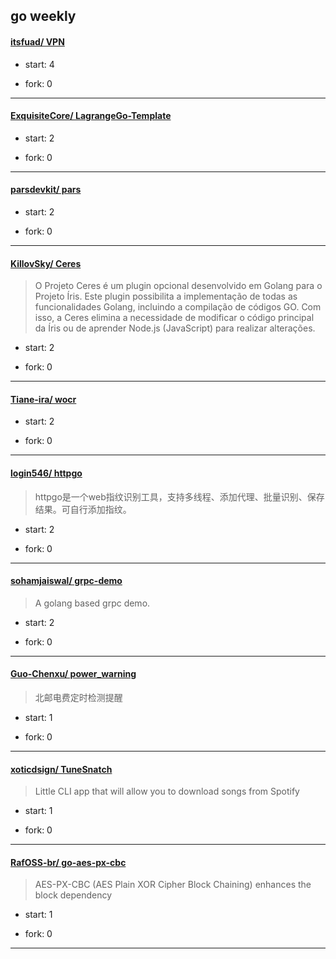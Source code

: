 ## go weekly

#### [itsfuad/ VPN](https://github.com/itsfuad/VPN)
>  
+ start: 4
+ fork: 0
---
#### [ExquisiteCore/ LagrangeGo-Template](https://github.com/ExquisiteCore/LagrangeGo-Template)
>  
+ start: 2
+ fork: 0
---
#### [parsdevkit/ pars](https://github.com/parsdevkit/pars)
>  
+ start: 2
+ fork: 0
---
#### [KillovSky/ Ceres](https://github.com/KillovSky/Ceres)
>  O Projeto Ceres é um plugin opcional desenvolvido em Golang para o Projeto Íris. Este plugin possibilita a implementação de todas as funcionalidades Golang, incluindo a compilação de códigos GO. Com isso, a Ceres elimina a necessidade de modificar o código principal da Íris ou de aprender Node.js (JavaScript) para realizar alterações.
+ start: 2
+ fork: 0
---
#### [Tiane-ira/ wocr](https://github.com/Tiane-ira/wocr)
>  
+ start: 2
+ fork: 0
---
#### [login546/ httpgo](https://github.com/login546/httpgo)
>  httpgo是一个web指纹识别工具，支持多线程、添加代理、批量识别、保存结果。可自行添加指纹。
+ start: 2
+ fork: 0
---
#### [sohamjaiswal/ grpc-demo](https://github.com/sohamjaiswal/grpc-demo)
>  A golang based grpc demo. 
+ start: 2
+ fork: 0
---
#### [Guo-Chenxu/ power_warning](https://github.com/Guo-Chenxu/power_warning)
>  北邮电费定时检测提醒
+ start: 1
+ fork: 0
---
#### [xoticdsign/ TuneSnatch](https://github.com/xoticdsign/TuneSnatch)
>  Little CLI app that will allow you to download songs from Spotify
+ start: 1
+ fork: 0
---
#### [RafOSS-br/ go-aes-px-cbc](https://github.com/RafOSS-br/go-aes-px-cbc)
>  AES-PX-CBC (AES Plain XOR Cipher Block Chaining) enhances the block dependency
+ start: 1
+ fork: 0
---